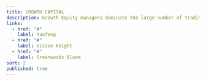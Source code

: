 ```yaml
---
title: GROWTH CAPITAL
description: Growth Equity managers dominate the large number of traditional and emerging funds in China capitalizing on the broad economic expansion yesterday and today.
links: 
  - href: "#"
    label: Yunfeng
  - href: "#"
    label: Vision Knight
  - href: "#"
    label: Greenwoods Bloom
sort: 2
published: true
---
```


